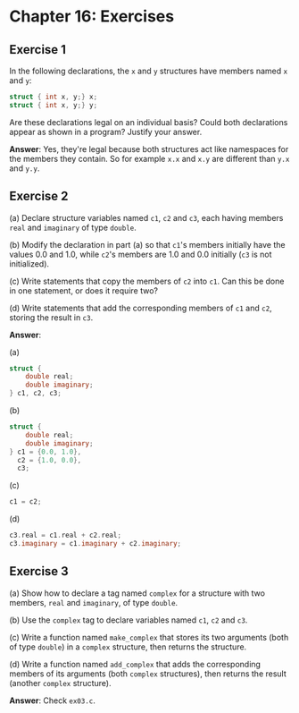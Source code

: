 # Chapter 16: Exercises

## Exercise 1
In the following declarations, the `x` and `y` structures have members named `x` and `y`:
```c
struct { int x, y;} x;
struct { int x, y;} y;
```

Are these declarations legal on an individual basis? Could both declarations appear as shown in a program? Justify your answer.

**Answer**: Yes, they're legal because both structures act like namespaces for the members they contain. So for example ``x.x`` and ``x.y`` are different than ``y.x`` and ``y.y``.

## Exercise 2
(a) Declare structure variables named `c1`, `c2` and `c3`, each having members `real` and `imaginary` of type `double`.

(b) Modify the declaration in part (a) so that `c1`'s members initially have the values 0.0 and 1.0, while `c2`'s members are 1.0 and 0.0 initially (`c3` is not initialized).

(c) Write statements that copy the members of `c2` into `c1`. Can this be done in one statement, or does it require two?

(d) Write statements that add the corresponding members of `c1` and `c2`, storing the result in `c3`.

**Answer**:

(a)
```c
struct {
    double real;
    double imaginary;
} c1, c2, c3;
```

(b)
```c
struct {
    double real;
    double imaginary;
} c1 = {0.0, 1.0},
  c2 = {1.0, 0.0},
  c3;
```

(c)
```c
c1 = c2;
```

(d)
```c
c3.real = c1.real + c2.real;
c3.imaginary = c1.imaginary + c2.imaginary;
```

## Exercise 3
(a) Show how to declare a tag named `complex` for a structure with two members, `real` and `imaginary`, of type `double`.

(b) Use the `complex` tag to declare variables named `c1`, `c2` and `c3`.

(c) Write a function named `make_complex` that stores its two arguments (both of type `double`) in a `complex` structure, then returns the structure.

(d) Write a function named `add_complex` that adds the corresponding members of its arguments (both `complex` structures), then returns the result (another `complex` structure).

**Answer**: Check ``ex03.c``.
